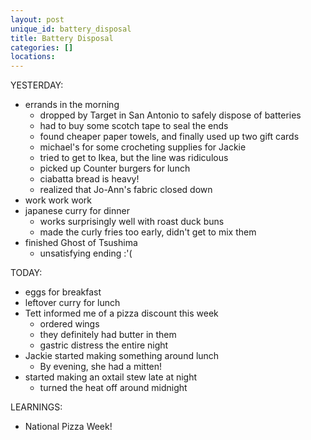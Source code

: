 ```yaml
---
layout: post
unique_id: battery_disposal
title: Battery Disposal
categories: []
locations: 
---
```


YESTERDAY:
* errands in the morning
  * dropped by Target in San Antonio to safely dispose of batteries
  * had to buy some scotch tape to seal the ends
  * found cheaper paper towels, and finally used up two gift cards
  * michael's for some crocheting supplies for Jackie
  * tried to get to Ikea, but the line was ridiculous
  * picked up Counter burgers for lunch
  * ciabatta bread is heavy!
  * realized that Jo-Ann's fabric closed down
* work work work
* japanese curry for dinner
  * works surprisingly well with roast duck buns
  * made the curly fries too early, didn't get to mix them
* finished Ghost of Tsushima
  * unsatisfying ending :'(

TODAY:
* eggs for breakfast
* leftover curry for lunch
* Tett informed me of a pizza discount this week
  * ordered wings
  * they definitely had butter in them
  * gastric distress the entire night
* Jackie started making something around lunch
  * By evening, she had a mitten!
* started making an oxtail stew late at night
  * turned the heat off around midnight

LEARNINGS:
* National Pizza Week!
